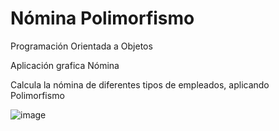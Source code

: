 # Nómina Polimorfismo
Programación Orientada a Objetos

Aplicación grafica Nómina

Calcula la nómina de diferentes tipos de empleados, aplicando Polimorfismo

![image](https://user-images.githubusercontent.com/43613125/160876007-fce1cc30-c819-42ff-a2e9-3d08fd7dde01.png)
